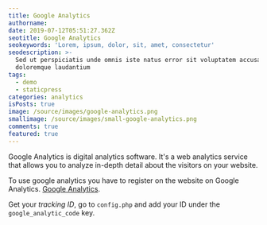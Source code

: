 ```yaml
---
title: Google Analytics
authorname:
date: 2019-07-12T05:51:27.362Z
seotitle: Google Analytics
seokeywords: 'Lorem, ipsum, dolor, sit, amet, consectetur'
seodescription: >-
  Sed ut perspiciatis unde omnis iste natus error sit voluptatem accusantium
  doloremque laudantium
tags:
  - demo
  - staticpress
categories: analytics
isPosts: true
image: /source/images/google-analytics.png
smallimage: /source/images/small-google-analytics.png
comments: true
featured: true
---
```


Google Analytics is digital analytics software. It's a web analytics service that allows you to analyze in-depth detail about the visitors on your website.

To use google analytics you have to register on the website on Google Analytics. [Google Analytics](https://analytics.google.com/analytics/web/).

Get your *tracking ID*, go to `config.php` and add your ID under the `google_analytic_code` key.
